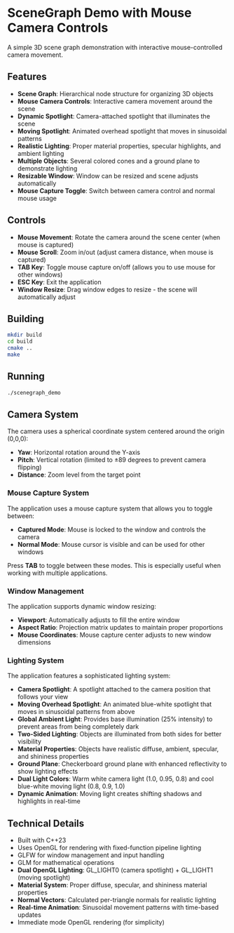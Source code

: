 # SceneGraph Demo with Mouse Camera Controls

A simple 3D scene graph demonstration with interactive mouse-controlled camera movement.

## Features

- **Scene Graph**: Hierarchical node structure for organizing 3D objects
- **Mouse Camera Controls**: Interactive camera movement around the scene
- **Dynamic Spotlight**: Camera-attached spotlight that illuminates the scene
- **Moving Spotlight**: Animated overhead spotlight that moves in sinusoidal patterns
- **Realistic Lighting**: Proper material properties, specular highlights, and ambient lighting
- **Multiple Objects**: Several colored cones and a ground plane to demonstrate lighting
- **Resizable Window**: Window can be resized and scene adjusts automatically
- **Mouse Capture Toggle**: Switch between camera control and normal mouse usage

## Controls

- **Mouse Movement**: Rotate the camera around the scene center (when mouse is captured)
- **Mouse Scroll**: Zoom in/out (adjust camera distance, when mouse is captured)
- **TAB Key**: Toggle mouse capture on/off (allows you to use mouse for other windows)
- **ESC Key**: Exit the application
- **Window Resize**: Drag window edges to resize - the scene will automatically adjust

## Building

```bash
mkdir build
cd build
cmake ..
make
```

## Running

```bash
./scenegraph_demo
```

## Camera System

The camera uses a spherical coordinate system centered around the origin (0,0,0):
- **Yaw**: Horizontal rotation around the Y-axis
- **Pitch**: Vertical rotation (limited to ±89 degrees to prevent camera flipping)
- **Distance**: Zoom level from the target point

### Mouse Capture System

The application uses a mouse capture system that allows you to toggle between:
- **Captured Mode**: Mouse is locked to the window and controls the camera
- **Normal Mode**: Mouse cursor is visible and can be used for other windows

Press **TAB** to toggle between these modes. This is especially useful when working with multiple applications.

### Window Management

The application supports dynamic window resizing:
- **Viewport**: Automatically adjusts to fill the entire window
- **Aspect Ratio**: Projection matrix updates to maintain proper proportions
- **Mouse Coordinates**: Mouse capture center adjusts to new window dimensions

### Lighting System

The application features a sophisticated lighting system:
- **Camera Spotlight**: A spotlight attached to the camera position that follows your view
- **Moving Overhead Spotlight**: An animated blue-white spotlight that moves in sinusoidal patterns from above
- **Global Ambient Light**: Provides base illumination (25% intensity) to prevent areas from being completely dark
- **Two-Sided Lighting**: Objects are illuminated from both sides for better visibility
- **Material Properties**: Objects have realistic diffuse, ambient, specular, and shininess properties
- **Ground Plane**: Checkerboard ground plane with enhanced reflectivity to show lighting effects
- **Dual Light Colors**: Warm white camera light (1.0, 0.95, 0.8) and cool blue-white moving light (0.8, 0.9, 1.0)
- **Dynamic Animation**: Moving light creates shifting shadows and highlights in real-time

## Technical Details

- Built with C++23
- Uses OpenGL for rendering with fixed-function pipeline lighting
- GLFW for window management and input handling
- GLM for mathematical operations
- **Dual OpenGL Lighting**: GL_LIGHT0 (camera spotlight) + GL_LIGHT1 (moving spotlight)
- **Material System**: Proper diffuse, specular, and shininess material properties
- **Normal Vectors**: Calculated per-triangle normals for realistic lighting
- **Real-time Animation**: Sinusoidal movement patterns with time-based updates
- Immediate mode OpenGL rendering (for simplicity)
